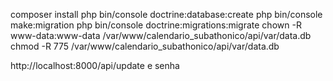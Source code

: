 composer install
php bin/console doctrine:database:create
php bin/console make:migration 
php bin/console doctrine:migrations:migrate
chown -R www-data:www-data /var/www/calendario_subathonico/api/var/data.db 
chmod -R 775 /var/www/calendario_subathonico/api/var/data.db

http://localhost:8000/api/update e senha